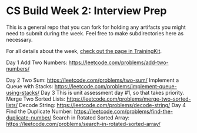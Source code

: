 # CS Build Week 2: Interview Prep

This is a general repo that you can fork for holding any artifacts you
might need to submit during the week. Feel free to make subdirectories
here as necessary.

For all details about the week, [check out the page in
TrainingKit](https://learn.lambdaschool.com/cs/sprint/reco0t22NdXmr8VyL).

Day 1
Add Two Numbers: 
https://leetcode.com/problems/add-two-numbers/

Day 2
Two Sum: https://leetcode.com/problems/two-sum/
Implement a Queue with Stacks: https://leetcode.com/problems/implement-queue-using-stacks/
Day 3
This is unit assessment day #1, so that takes priority.
Merge Two Sorted Lists: https://leetcode.com/problems/merge-two-sorted-lists/
Decode String: https://leetcode.com/problems/decode-string/
Day 4
Find the Duplicate Number: https://leetcode.com/problems/find-the-duplicate-number/
Search in Rotated Sorted Array: https://leetcode.com/problems/search-in-rotated-sorted-array/